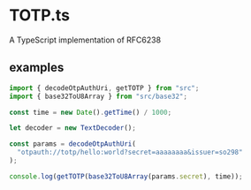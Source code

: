 # TOTP.ts

A TypeScript implementation of RFC6238

## examples

```typescript
import { decodeOtpAuthUri, getTOTP } from "src";
import { base32ToU8Array } from "src/base32";

const time = new Date().getTime() / 1000;

let decoder = new TextDecoder();

const params = decodeOtpAuthUri(
  "otpauth://totp/hello:world?secret=aaaaaaaa&issuer=so298"
);

console.log(getTOTP(base32ToU8Array(params.secret), time));
```